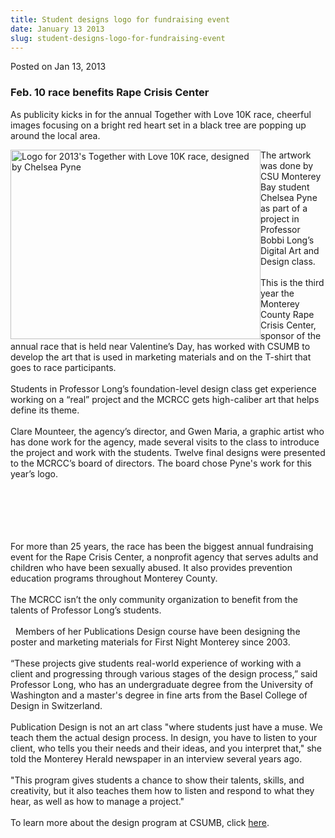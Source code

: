 ```yaml
---
title: Student designs logo for fundraising event
date: January 13 2013
slug: student-designs-logo-for-fundraising-event
---
```





<span class="date">Posted on Jan 13, 2013    </span>
<h3>Feb. 10 race benefits Rape Crisis Center</h3>
<p>As publicity kicks in for the annual Together with Love 10K
race, cheerful images focusing on a bright red heart set in a black
tree are popping up around the local area.</p>
<p><img alt="Logo for 2013&apos;s Together with Love 10K race, designed by Chelsea Pyne" src="http://news.csumb.edu/sites/default/files/65/attachments/news/images/logo_small_for_web.jpg" style="float:left; width:400px; height:303px">The artwork was
done by CSU Monterey Bay student Chelsea Pyne as part of a project
in Professor Bobbi Long&#x2019;s Digital Art and Design class.<br>
<br>
This is the third year the Monterey County Rape Crisis Center,
sponsor of the annual race that is held near Valentine&#x2019;s Day, has
worked with CSUMB to develop the art that is used in marketing
materials and on the T-shirt that goes to race participants.<br>
<br>
Students in Professor Long&#x2019;s foundation-level design class get
experience working on a &#x201C;real&#x201D; project and the MCRCC gets
high-caliber art that helps define its theme.<br>
<br>
Clare Mounteer, the agency&#x2019;s director, and Gwen Maria, a graphic
artist who has done work for the agency, made several visits to the
class to introduce the project and work with the students. Twelve
final designs were presented to the MCRCC&#x2019;s board of directors. The
board chose Pyne&apos;s work for this year&#x2019;s logo.</br></br></br></br></br></br></img></p>
<p>For more than 25 years, the race has been the biggest annual
fundraising event for the Rape Crisis Center, a nonprofit agency
that serves adults and children who have been sexually abused. It
also provides prevention education programs throughout Monterey
County.&#x2028;&#x2028;<br>
<br>
The MCRCC isn&#x2019;t the only community organization to benefit from the
talents of Professor Long&#x2019;s students.<br>
<br>
&#x2028;&#x2028;Members of her Publications Design course have been designing the
poster and marketing materials for First Night Monterey since
2003.&#x2028;&#x2028;<br>
<br>
&#x201C;These projects give students real-world experience of working with
a client and progressing through various stages of the design
process,&#x201D; said Professor Long, who has an undergraduate degree from
the University of Washington and a master&apos;s degree in fine arts
from the Basel College of Design in Switzerland.&#x2028;&#x2028;<br>
<br>
Publication Design is not an art class &quot;where students just have a
muse. We teach them the actual design process. In design, you have
to listen to your client, who tells you their needs and their
ideas, and you interpret that,&quot; she told the Monterey Herald
newspaper in an interview several years ago.&#x2028;&#x2028;<br>
<br>
&quot;This program gives students a chance to show their talents,
skills, and creativity, but it also teaches them how to listen and
respond to what they hear, as well as how to manage a
project.&quot;&#x2028;&#x2028;<br>
<br>
To learn more about the design program at CSUMB, click <a href="http://itcd.csumb.edu/bs-cd" rel="nofollow">here</a>.&#x2028;&#x2028;<br>
<br>
&#xA0;</br></br></br></br></br></br></br></br></br></br></br></br></br></br></p>





